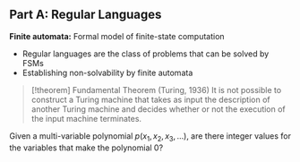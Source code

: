## Part A: Regular Languages

**Finite automata:** Formal model of finite-state computation
- Regular languages are the class of problems that can be solved by FSMs
- Establishing non-solvability by finite automata

>[!theorem] Fundamental Theorem (Turing, 1936)
>It is not possible to construct a Turing machine that takes as input the description of another Turing machine and decides whether or not the execution of the input machine terminates.

Given a multi-variable polynomial $p(x_1, x_2, x_3, \dots)$, are there integer values for the variables that make the polynomial $0$?
